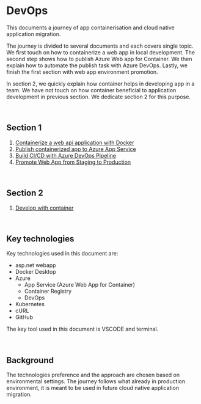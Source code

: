 # DevOps

This documents a journey of app containerisation and cloud native application migration.

The journey is divided to several documents and each covers single topic. We first touch on how to containerize a web app in local development. The second step shows how to publish Azure Web app for Container. We then explain how to automate the publish task with Azure DevOps. Lastly, we finish the first section with web app environment promotion.

In section 2, we quickly explain how container helps in developing app in a team. We have not touch on how container beneficial to application development in previous section. We dedicate section 2 for this purpose. 

&nbsp;

## Section 1

1. [Containerize a web api application with Docker](WebApp/README.md)
2. [Publish containerized app to Azure App Service](README.AppService.md)
3. [Build CI/CD with Azure DevOps Pipeline](README.Pipeline.md)
4. [Promote Web App from Staging to Production](README.EnvPromotion.md)

&nbsp;

## Section 2

1. [Develop with container](WebApp/README.Develop.md)

&nbsp;

## Key technologies
Key technologies used in this document are:

* asp.net webapp
* Docker Desktop
* Azure
  * App Service (Azure Web App for Container)
  * Container Registry
  * DevOps
* Kubernetes
* cURL
* GitHub

The key tool used in this document is VSCODE and terminal.

&nbsp;

## Background

The technologies preference and the approach are chosen based on environmental settings. The journey follows what already in production environment, it is meant to be used in future cloud native application migration.

&nbsp;

